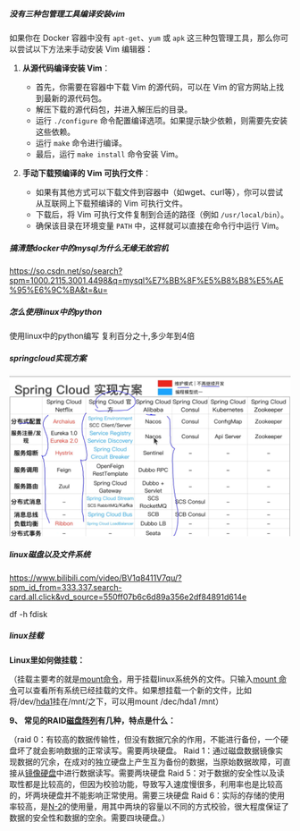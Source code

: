 
##### 没有三种包管理工具编译安装vim

如果你在 Docker 容器中没有 `apt-get`、`yum` 或 `apk` 这三种包管理工具，那么你可以尝试以下方法来手动安装 Vim 编辑器：

1. **从源代码编译安装 Vim**：
    
    - 首先，你需要在容器中下载 Vim 的源代码，可以在 Vim 的官方网站上找到最新的源代码包。
    - 解压下载的源代码包，并进入解压后的目录。
    - 运行 `./configure` 命令配置编译选项。如果提示缺少依赖，则需要先安装这些依赖。
    - 运行 `make` 命令进行编译。
    - 最后，运行 `make install` 命令安装 Vim。
2. **手动下载预编译的 Vim 可执行文件**：
    
    - 如果有其他方式可以下载文件到容器中（如wget、curl等），你可以尝试从互联网上下载预编译的 Vim 可执行文件。
    - 下载后，将 Vim 可执行文件复制到合适的路径（例如 `/usr/local/bin`）。
    - 确保该目录在环境变量 `PATH` 中，这样就可以直接在命令行中运行 Vim。

##### 搞清楚docker中的mysql为什么无缘无故宕机
https://so.csdn.net/so/search?spm=1000.2115.3001.4498&q=mysql%E7%BB%8F%E5%B8%B8%E5%AE%95%E6%9C%BA&t=&u=


##### 怎么使用linux中的python
使用linux中的python编写
复利百分之十,多少年到4倍


##### springcloud实现方案
![](img/Pasted%20image%2020240319090026.png)


##### linux磁盘以及文件系统

https://www.bilibili.com/video/BV1q8411V7qu/?spm_id_from=333.337.search-card.all.click&vd_source=550ff07b6c6d89a356e2df84891d614e


df -h
fdisk

##### linux挂载
**Linux里如何做挂载：**

（挂载主要考的就是[mount命令](https://www.zhihu.com/search?q=mount%E5%91%BD%E4%BB%A4&search_source=Entity&hybrid_search_source=Entity&hybrid_search_extra=%7B%22sourceType%22%3A%22article%22%2C%22sourceId%22%3A%22677286936%22%7D)，用于挂载linux系统外的文件。只输入[mount 命令](https://www.zhihu.com/search?q=mount%20%E5%91%BD%E4%BB%A4&search_source=Entity&hybrid_search_source=Entity&hybrid_search_extra=%7B%22sourceType%22%3A%22article%22%2C%22sourceId%22%3A%22677286936%22%7D)可以查看所有系统已经挂载的文件。如果想挂载一个新的文件，比如将/dev/[hda1](https://www.zhihu.com/search?q=hda1&search_source=Entity&hybrid_search_source=Entity&hybrid_search_extra=%7B%22sourceType%22%3A%22article%22%2C%22sourceId%22%3A%22677286936%22%7D)挂在/mnt/之下，可以用mount /dec/hda1 /mnt）

**9、 常见的RAID[磁盘阵列](https://www.zhihu.com/search?q=%E7%A3%81%E7%9B%98%E9%98%B5%E5%88%97&search_source=Entity&hybrid_search_source=Entity&hybrid_search_extra=%7B%22sourceType%22%3A%22article%22%2C%22sourceId%22%3A%22677286936%22%7D)有几种，特点是什么：**

（raid 0：有较高的数据传输性，但没有数据冗余的作用，不能进行备份，一个硬盘坏了就会影响数据的正常读写。需要两块硬盘。 Raid 1：通过磁盘数据镜像实现数据的冗余，在成对的独立硬盘上产生互为备份的数据，当原始数据故障，可直接从[镜像硬盘](https://www.zhihu.com/search?q=%E9%95%9C%E5%83%8F%E7%A1%AC%E7%9B%98&search_source=Entity&hybrid_search_source=Entity&hybrid_search_extra=%7B%22sourceType%22%3A%22article%22%2C%22sourceId%22%3A%22677286936%22%7D)中进行数据读写。需要两块硬盘 Raid 5：对于数据的安全性以及读取性都是比较高的，但因为校验功能，导致写入速度慢很多，利用率也是比较高的，坏两块硬盘并不能影响正常使用。需要三块硬盘 Raid 6：实际的存储的使用率较高，是[N-2](https://www.zhihu.com/search?q=N-2&search_source=Entity&hybrid_search_source=Entity&hybrid_search_extra=%7B%22sourceType%22%3A%22article%22%2C%22sourceId%22%3A%22677286936%22%7D)的使用量，用其中两块的容量以不同的方式校验，很大程度保证了数据的安全性和数据的空余。需要四块硬盘。）

  
  